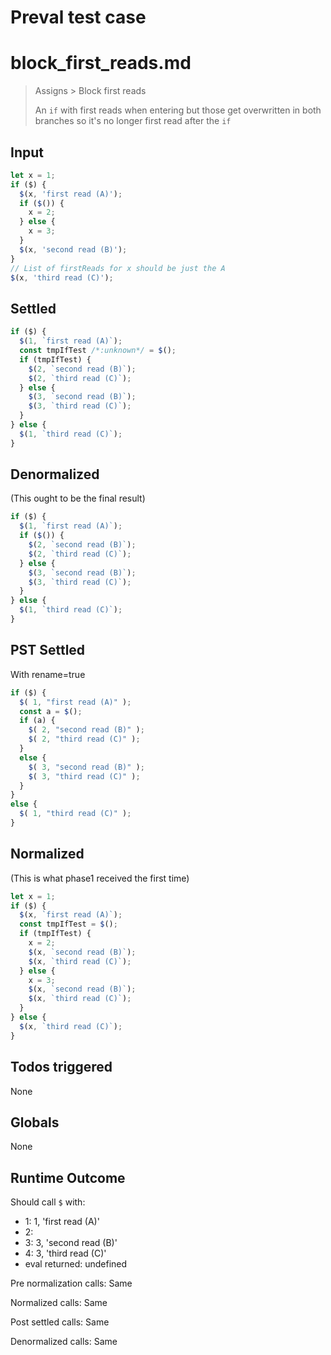 # Preval test case

# block_first_reads.md

> Assigns > Block first reads
>
> An `if` with first reads when entering but those get overwritten in both branches so it's no longer first read after the `if`

## Input

`````js filename=intro
let x = 1;
if ($) {
  $(x, 'first read (A)');
  if ($()) {
    x = 2;
  } else {
    x = 3;
  }
  $(x, 'second read (B)');
}
// List of firstReads for x should be just the A 
$(x, 'third read (C)');
`````


## Settled


`````js filename=intro
if ($) {
  $(1, `first read (A)`);
  const tmpIfTest /*:unknown*/ = $();
  if (tmpIfTest) {
    $(2, `second read (B)`);
    $(2, `third read (C)`);
  } else {
    $(3, `second read (B)`);
    $(3, `third read (C)`);
  }
} else {
  $(1, `third read (C)`);
}
`````


## Denormalized
(This ought to be the final result)

`````js filename=intro
if ($) {
  $(1, `first read (A)`);
  if ($()) {
    $(2, `second read (B)`);
    $(2, `third read (C)`);
  } else {
    $(3, `second read (B)`);
    $(3, `third read (C)`);
  }
} else {
  $(1, `third read (C)`);
}
`````


## PST Settled
With rename=true

`````js filename=intro
if ($) {
  $( 1, "first read (A)" );
  const a = $();
  if (a) {
    $( 2, "second read (B)" );
    $( 2, "third read (C)" );
  }
  else {
    $( 3, "second read (B)" );
    $( 3, "third read (C)" );
  }
}
else {
  $( 1, "third read (C)" );
}
`````


## Normalized
(This is what phase1 received the first time)

`````js filename=intro
let x = 1;
if ($) {
  $(x, `first read (A)`);
  const tmpIfTest = $();
  if (tmpIfTest) {
    x = 2;
    $(x, `second read (B)`);
    $(x, `third read (C)`);
  } else {
    x = 3;
    $(x, `second read (B)`);
    $(x, `third read (C)`);
  }
} else {
  $(x, `third read (C)`);
}
`````


## Todos triggered


None


## Globals


None


## Runtime Outcome


Should call `$` with:
 - 1: 1, 'first read (A)'
 - 2: 
 - 3: 3, 'second read (B)'
 - 4: 3, 'third read (C)'
 - eval returned: undefined

Pre normalization calls: Same

Normalized calls: Same

Post settled calls: Same

Denormalized calls: Same
